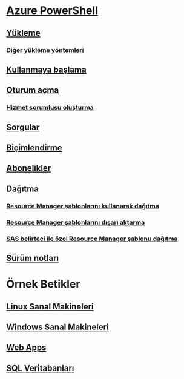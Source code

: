 # [Azure PowerShell](../overview.md)
## [Yükleme](install-azurerm-ps.md)
### [Diğer yükleme yöntemleri](../other-install.md)
## [Kullanmaya başlama](../get-started-azureps.md)
## [Oturum açma](../authenticate-azureps.md)
### [Hizmet sorumlusu oluşturma](../create-azure-service-principal-azureps.md)
## [Sorgular](../queries-azureps.md)
## [Biçimlendirme](../formatting-output.md)
## [Abonelikler](../manage-subscriptions-azureps.md)

## Dağıtma
### [Resource Manager şablonlarını kullanarak dağıtma](https://docs.microsoft.com/en-us/azure/azure-resource-manager/resource-group-template-deploy)
### [Resource Manager şablonlarını dışarı aktarma](https://docs.microsoft.com/en-us/azure/azure-resource-manager/resource-manager-export-template-powershell)
### [SAS belirteci ile özel Resource Manager şablonu dağıtma](https://docs.microsoft.com/en-us/azure/azure-resource-manager/resource-manager-powershell-sas-token)

## [Sürüm notları](release-notes-azureps.md)

# Örnek Betikler
## [Linux Sanal Makineleri](https://docs.microsoft.com/en-us/azure/virtual-machines/linux/powershell-samples?toc=%2fpowershell%2fmodule%2ftoc.json)
## [Windows Sanal Makineleri](https://docs.microsoft.com/en-us/azure/virtual-machines/windows/powershell-samples?toc=%2fpowershell%2fmodule%2ftoc.json)
## [Web Apps](https://docs.microsoft.com/azure/app-service-web/app-service-powershell-samples?toc=%2fpowershell%2fmodule%2ftoc.json)
## [SQL Veritabanları](https://docs.microsoft.com/azure/sql-database/sql-database-powershell-samples?toc=%2fpowershell%2fmodule%2ftoc.json)
